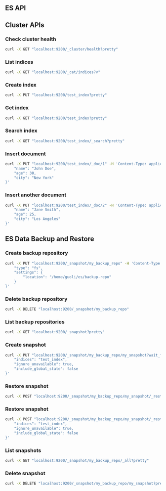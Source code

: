 ## ES API

## Cluster APIs

### Check cluster health
```sh
curl -X GET "localhost:9200/_cluster/health?pretty"
```

### List indices
```sh
curl -X GET "localhost:9200/_cat/indices?v"
```

### Create index
```sh
curl -X PUT "localhost:9200/test_index?pretty"
```

### Get index
```sh
curl -X GET "localhost:9200/test_index?pretty"
```

### Search index
```sh
curl -X GET "localhost:9200/test_index/_search?pretty"
```

### Insert document
```sh
curl -X PUT "localhost:9200/test_index/_doc/1" -H 'Content-Type: application/json' -d '{
    "name": "John Doe",
    "age": 30,
    "city": "New York"
}'
```

### Insert another document
```sh
curl -X PUT "localhost:9200/test_index/_doc/2" -H 'Content-Type: application/json' -d '{
    "name": "Jane Smith",
    "age": 25,
    "city": "Los Angeles"
}'
```

## ES Data Backup and Restore

### Create backup repository
```sh
curl -X PUT "localhost:9200/_snapshot/my_backup_repo" -H 'Content-Type: application/json' -d '{
    "type": "fs",
    "settings": {
        "location": "/home/guoli/es/backup-repo"
    }
}'
```

### Delete backup repository
```sh
curl -X DELETE "localhost:9200/_snapshot/my_backup_repo"
```

### List backup repositories
```sh
curl -X GET "localhost:9200/_snapshot?pretty"
```

### Create snapshot
```sh
curl -X PUT "localhost:9200/_snapshot/my_backup_repo/my_snapshot?wait_for_completion=true&pretty" -H 'Content-Type: application/json' -d '{
    "indices": "test_index",
    "ignore_unavailable": true,
    "include_global_state": false
}'
```

### Restore snapshot
```sh
curl -X POST "localhost:9200/_snapshot/my_backup_repo/my_snapshot/_restore?pretty"
```

### Restore snapshot
```sh
curl -X POST "localhost:9200/_snapshot/my_backup_repo/my_snapshot/_restore" -H 'Content-Type: application/json' -d '{
    "indices": "test_index",
    "ignore_unavailable": true,
    "include_global_state": false
}'
```

### List snapshots
```sh
curl -X GET "localhost:9200/_snapshot/my_backup_repo/_all?pretty"
```

### Delete snapshot
```sh
curl -X DELETE "localhost:9200/_snapshot/my_backup_repo/my_snapshot?pretty"
```
